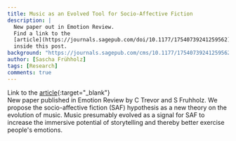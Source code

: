 ```yaml
---
title: Music as an Evolved Tool for Socio-Affective Fiction
description: |
  New paper out in Emotion Review.
  Find a link to the
  [article](https://journals.sagepub.com/doi/10.1177/17540739241259562){:target="_blank"}
  inside this post.
background: "https://journals.sagepub.com/cms/10.1177/17540739241259562/asset/images/large/10.1177_17540739241259562-fig3.jpeg"
author: [Sascha Frühholz]
tags: [Research]
comments: true
---
```


Link to the
[article](https://journals.sagepub.com/doi/10.1177/17540739241259562){:target="_blank"}
<br />
New paper published in Emotion Review
by C Trevor and S Fruhholz.
We propose the socio-affective fiction (SAF) hypothesis as a
new theory on the evolution of music. Music presumably evolved as a signal for SAF to increase the immersive potential of storytelling and thereby better exercise people's emotions.
